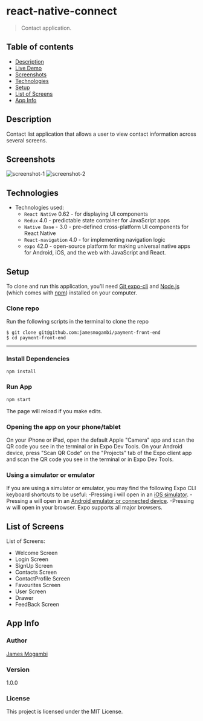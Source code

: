# react-native-connect

> Contact application.


## Table of contents
* [Description](#description)
* [Live Demo](#live-demo)
* [Screenshots](#screenshots)
* [Technologies](#technologies)
* [Setup](#setup)
* [List of Screens](#list-of-screens)
* [App Info](#app-info)


## Description
Contact list application that allows a user to view contact
information across several screens.



## Screenshots

![screenshot-1](https://user-images.githubusercontent.com/31744209/126306803-89a061a6-0721-4a78-b061-4372144621f2.png)
![screenshot-2](https://user-images.githubusercontent.com/31744209/126306788-e9c64bd9-73ed-4c15-903b-1801eb1c0988.png)

## Technologies
* Technologies used:
  * `React Native` 0.62 - for displaying UI components
  * `Redux` 4.0 -  predictable state container for JavaScript apps
  * `Native Base` - 3.0 - pre-defined cross-platform UI components for React Native
  * `React-navigation` 4.0 -  for implementing navigation logic
  * `expo` 42.0 -  open-source platform for making universal native apps for Android, iOS, and the web with JavaScript and React.
  
  
    
  
## Setup
To clone and run this application, you'll need [Git](https://git-scm.com),[expo-cli](https://docs.expo.io/) and [Node.js](https://nodejs.org/en/download/) (which comes with [npm](http://npmjs.com)) installed on your computer.


###  Clone repo
Run the following scripts in the terminal to clone the repo
```
$ git clone git@github.com:jamesmogambi/payment-front-end
$ cd payment-front-end
```

----------------------------------

### Install Dependencies

```bash
npm install
```

### Run App

```bash
npm start
```
The page will reload if you make edits.<br>

### Opening the app on your phone/tablet
On your iPhone or iPad, open the default Apple "Camera" app and scan the QR code you see in the terminal or in Expo Dev Tools.
On your Android device, press "Scan QR Code" on the "Projects" tab of the Expo client app and scan the QR code you see in the terminal or in Expo Dev Tools.

### Using a simulator or emulator
If you are using a simulator or emulator, you may find the following Expo CLI keyboard shortcuts to be useful:
-Pressing i will open in an [iOS simulator](https://docs.expo.io/workflow/ios-simulator/).
-Pressing a will open in an [Android emulator or connected device](https://docs.expo.io/workflow/android-studio-emulator/).
-Pressing w will open in your browser. Expo supports all major browsers.

## List of Screens
List of Screens:
* Welcome Screen
* Login Screen
* SignUp Screen
* Contacts Screen
* ContactProfile Screen
* Favourites Screen
* User Screen
* Drawer
* FeedBack Screen


## App Info

### Author

[James Mogambi](https://github.com/jamesmogambi)

### Version

1.0.0

### License

This project is licensed under the MIT License.



